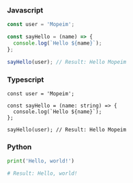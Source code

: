 ### Javascript

```jsx
const user = 'Mopeim';

const sayHello = (name) => {
  console.log(`Hello ${name}`);
};

sayHello(user); // Result: Hello Mopeim
```

### Typescript

```tsx
const user = 'Mopeim';

const sayHello = (name: string) => {
  console.log(`Hello ${name}`);
};

sayHello(user); // Result: Hello Mopeim
```

### Python

```py
print('Hello, world!')

# Result: Hello, world!
```
